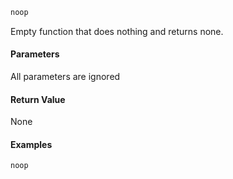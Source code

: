 ```sh
noop
```

Empty function that does nothing and returns none.

#### Parameters

All parameters are ignored

#### Return Value

None

#### Examples

```sh
noop
```
